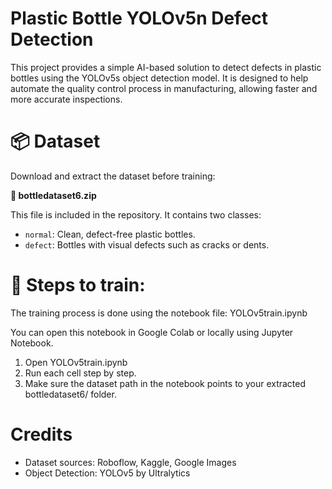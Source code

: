 # Plastic Bottle YOLOv5n Defect Detection

This project provides a simple AI-based solution to detect defects in plastic bottles using the YOLOv5s object detection model. It is designed to help automate the quality control process in manufacturing, allowing faster and more accurate inspections.

# 📦 Dataset

Download and extract the dataset before training:

**📁 bottledataset6.zip**

This file is included in the repository. It contains two classes:
- `normal`: Clean, defect-free plastic bottles.
- `defect`: Bottles with visual defects such as cracks or dents.

# 📌 Steps to train:
The training process is done using the notebook file: YOLOv5train.ipynb

You can open this notebook in Google Colab or locally using Jupyter Notebook.
1. Open YOLOv5train.ipynb
2. Run each cell step by step.
3. Make sure the dataset path in the notebook points to your extracted bottledataset6/ folder.

# Credits
- Dataset sources: Roboflow, Kaggle, Google Images
- Object Detection: YOLOv5 by Ultralytics
